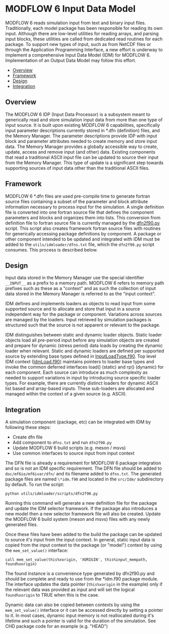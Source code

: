 # MODFLOW 6 Input Data Model
MODFLOW 6 reads simulation input from text and binary input files.  Traditionally, each model package has been responsible for reading its own input.  Although there are low-level utilities for reading arrays, and parsing input blocks, these utilities are called from dedicated read routines for each package.  To support new types of input, such as from NetCDF files or through the Application Programming Interface, a new effort is underway to implement a comprehensive Input Data Model (IDM) for MODFLOW 6.  Implementation of an Output Data Model may follow this effort.

- [Overview](#overview)
- [Framework](#framework)
- [Design](#design)
- [Integration](#integration)

## Overview
The MODFLOW 6 IDP (Input Data Processor) is a subsystem meant to generically read and store simulation input data from more than one type of input source.  It is built upon existing MODFLOW 6 capabilities, specifically input parameter descriptions currently stored in \*.dfn (definition) files, and the Memory Manager.  The parameter descriptions provide IDP with input block and parameter attributes needed to create memory and store input data.  The Memory Manager provides a globally accessible way to create, update, access and remove input (and other) data.  Existing components that read a traditional ASCII input file can be updated to source their input from the Memory Manager.  This type of update is a significant step towards supporting sources of input data other than the traditional ASCII files. 

## Framework
MODFLOW 6 \*.dfn files are used pre-compile time to generate fortran source files containing a subset of the parameter and block attribute information necessary to process input for the simulation. A single definition file is converted into one fortran source file that defines the component parameters and blocks and organizes them into lists.  This conversion from definition file to fortran source file is currently managed by the [dfn2f90.py](scripts/dfn2f90.py) script.  This script also creates framework fortran source files with routines for generically accessing package definitions by component.  A package or other component intended to be updated and integrated with IDM must be added to the `utils/idmloader/dfns.txt` file, which the `dfn2f90.py` script consumes.  This process is described below.

## Design
Input data stored in the Memory Manager use the special identifier ```__INPUT__``` as a prefix to a memory path.  MODFLOW 6 refers to memory path prefixes such as these as a "context" and as such the collection of input data stored in the Memory Manager is referred to as the "input context".

IDM defines and implements loaders as objects to read input from some supported source and to allocate and store that input in a source independent way for the package or component.  Variations across sources are managed by the loaders.  Input retrieved by simulation packages is structured such that the source is not apparent or relevant to the package.

IDM distinguishes between static and dynamic loader objects.  Static loader objects load all pre-period input before any simulation objects are created and prepare for dynamic (stress period) data loads by creating the dynamic loader when relevant.  Static and dynamic loaders are defined per supported source by extending base types defined in [InputLoadType.f90](../../src/Utilities/Idm/InputLoadType.f90).  Top level IDM context ([IdmLoad.f90](../../src/Utilities/Idm/IdmLoad.f90)) maintains pointers to loader base types and invoke the common deferred interfaces load() (static) and rp() (dynamic) for each component.  Each source can introduce as much complexity as needed to support variations in input by introducing source specific loader types.  For example, there are currently distinct loaders for dynamic ASCII list based and array-based inputs.  These sub-loaders are allocated and managed within the context of a given source (e.g. ASCII).

## Integration
A simulation component (package, etc) can be integrated with IDM by following these steps:
- Create dfn file
- Add component to `dfns.txt` and run `dfn2f90.py`
- Update MODFLOW 6 build scripts (e.g. meson / msvs)
- Use common interfaces to source input from input context

The DFN file is already a requirement for MODFLOW 6 package integration and so is not an IDM specific requirement.  The DFN file should be added to `doc/mf6io/mf6ivar/dfn/`  and its filename added to `dfns.txt`. The generated package files are named `\*idm.f90` and located in the `src/Idm/` subdirectory by default.  To run the script:

```shell
python utils/idmloader/scripts/dfn2f90.py
```
Running this command will generate a new definition file for the package and update the IDM selector framework.  If the package also introduces a new model then a new selector framework file will also be created.  Update the MODFLOW 6 build system (meson and msvs) files with any newly generated files.

Once these files have been added to the build the package can be updated to source it's input from the input context.  In general, static input data is copied from the input context to the package (or "model") context by using the ```mem_set_value()``` interface:

```shell
call mem_set_value(this%xorigin, 'XORIGIN', this%input_mempath, found%xorigin)
```

The found instance is a convenience type generated by dfn2f90.py and should be complete and ready to use from the \*idm.f90 package module.  The interface updates the data pointer (```this%xorigin``` in the example) only if the relevant data was provided as input and will set the logical ```found%xorigin``` to TRUE when this is the case.

Dynamic data can also be copied between contexts by using the ```mem_set_value()``` interface or it can be accessed directly by setting a pointer to it.  In most cases, dynamic input memory is not reallocated during it's lifetime and such a pointer is valid for the duration of the simulation.  See CHD package code for an example (e.g. "HEAD")
